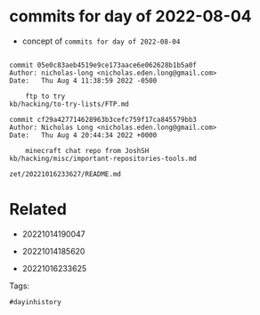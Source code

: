 # commits for day of 2022-08-04

- concept of `commits for day of 2022-08-04`

```

commit 05e0c83aeb4519e9ce173aace6e062628b1b5a0f
Author: nicholas-long <nicholas.eden.long@gmail.com>
Date:   Thu Aug 4 11:38:59 2022 -0500

    ftp to try
kb/hacking/to-try-lists/FTP.md

commit cf29a427714628963b3cefc759f17ca845579bb3
Author: Nicholas Long <nicholas.eden.long@gmail.com>
Date:   Thu Aug 4 20:44:34 2022 +0000

    minecraft chat repo from JoshSH
kb/hacking/misc/important-repositories-tools.md
```

` zet/20221016233627/README.md `

# Related

- 20221014190047

- 20221014185620

- 20221016233625

Tags:

    #dayinhistory
